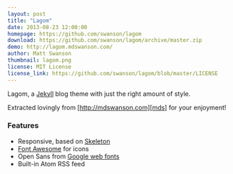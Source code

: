 ```yaml
---
layout: post
title: "Lagom"
date: 2013-08-23 12:00:00
homepage: https://github.com/swanson/lagom
download: https://github.com/swanson/lagom/archive/master.zip
demo: http://lagom.mdswanson.com/
author: Matt Swanson
thumbnail: lagom.png
license: MIT License
license_link: https://github.com/swanson/lagom/blob/master/LICENSE
---
```


Lagom, a [Jekyll][j] blog theme with just the right amount of style. 

Extracted lovingly from [http://mdswanson.com][mds] for your enjoyment!

### Features
* Responsive, based on [Skeleton][skeleton]
* [Font Awesome][font-awesome] for icons
* Open Sans from [Google web fonts][gfonts]
* Built-in Atom RSS feed


[j]: http://jekyllrb.com/
[mds]: http://mdswanson.com
[skeleton]: http://www.getskeleton.com/
[font-awesome]: http://fortawesome.github.io/Font-Awesome/
[gfonts]: http://www.google.com/fonts/specimen/Open+Sans
